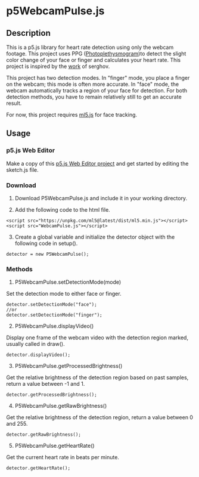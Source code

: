 # p5WebcamPulse.js
## Description
This is a p5.js library for heart rate detection using only the webcam footage. This project uses PPG ([Photoplethysmogram](https://en.wikipedia.org/wiki/Photoplethysmogram))to detect the slight color change of your face or finger and calculates your heart rate. This project is inspired by the [work](https://github.com/serghov/heartRate) of serghov.

This project has two detection modes. In "finger" mode, you place a finger on the webcam; this mode is often more accurate. In "face" mode, the webcam automatically tracks a region of your face for detection. For both detection methods, you have to remain relatively still to get an accurate result.

For now, this project requires [ml5.js](https://ml5js.org/) for face tracking.

## Usage
### p5.js Web Editor
Make a copy of this [p5.js Web Editor project](https://editor.p5js.org/zl4140/sketches/ifz1L5W1M) and get started by editing the sketch.js file.

### Download
1. Download P5WebcamPulse.js and include it in your working directory.

2. Add the following code to the html file.
```
<script src="https://unpkg.com/ml5@latest/dist/ml5.min.js"></script>
<script src="WebcamPulse.js"></script>
```

3. Create a global variable and initialize the detector object with the following code in setup().
```
detector = new P5WebcamPulse();
```
### Methods
1. P5WebcamPulse.setDetectionMode(mode)

Set the detection mode to either face or finger.
```
detector.setDetectionMode("face");
//or
detector.setDetectionMode("finger");
```

2. P5WebcamPulse.displayVideo()

Display one frame of the webcam video with the detection region marked, usually called in draw().
```
detector.displayVideo();
```

3. P5WebcamPulse.getProcessedBrightness()

Get the relative brightness of the detection region based on past samples, return a value between -1 and 1.
```
detector.getProcessedBrightness();
```

4. P5WebcamPulse.getRawBrightness()

Get the relative brightness of the detection region, return a value between 0 and 255.
```
detector.getRawBrightness();
```

5. P5WebcamPulse.getHeartRate()

Get the current heart rate in beats per minute.
```
detector.getHeartRate();
```
